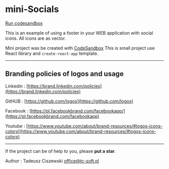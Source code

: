 # mini-Socials

[Run codesandbox](https://codesandbox.io/s/github/tc-soft/mini-Socials)

This is an example of using a footer in your WEB application with social icons.
All icons are as vector.

Mini project was be created with [CodeSandbox](https://codesandbox.io/s/github/tc-soft/mini-Socials)
This is small project use React library and `create-react-app` template.

---

## Branding policies of logos and usage

Linkedin :
[https://brand.linkedin.com/policies](https://brand.linkedin.com/policies)

GitHUB :
[https://github.com/logos](https://github.com/logos)

Facebook :
[https://pl.facebookbrand.com/facebookapp/](https://pl.facebookbrand.com/facebookapp)

Youtube :
[https://www.youtube.com/about/brand-resources/#logos-icons-colors](https://www.youtube.com/about/brand-resources/#logos-icons-colors)

---

If the project can be of help to you, please **put a star**.

Author :
Tadeusz Ciszewski
office@tc-soft.pl

